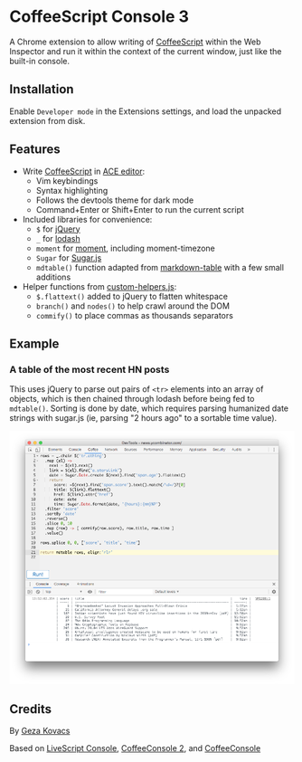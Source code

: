 # CoffeeScript Console 3

A Chrome extension to allow writing of
[CoffeeScript](http://coffeescript.org/) within the Web Inspector and run it
within the context of the current window, just like the built-in console.

## Installation

Enable `Developer mode` in the Extensions settings, and load the unpacked
extension from disk.

## Features

  * Write [CoffeeScript](https://coffeescript.org) in [ACE editor](http://ace.ajax.org/):
    - Vim keybindings
    - Syntax highlighting
    - Follows the devtools theme for dark mode
    - Command+Enter or Shift+Enter to run the current script
  * Included libraries for convenience:
    - `$` for [jQuery](https://api.jquery.com/)
    - `_` for [lodash](https://lodash.com/docs/4.17.15)
    - `moment` for [moment](https://momentjs.com/docs/), including moment-timezone
    - `Sugar` for [Sugar.js](https://sugarjs.com/quickstart//)
    - `mdtable()` function adapted from [markdown-table](https://github.com/wooorm/markdown-table)
      with a few small additions
  * Helper functions from [custom-helpers.js](./src/custom-helpers.js):
    - `$.flattext()` added to jQuery to flatten whitespace
    - `branch()` and `nodes()` to help crawl around the DOM
    - `commify()` to place commas as thousands separators

## Example

### A table of the most recent HN posts

This uses jQuery to parse out pairs of `<tr>` elements into an array of
objects, which is then chained through lodash before being fed to `mdtable()`.
Sorting is done by date, which requires parsing humanized date strings with
sugar.js (ie, parsing "2 hours ago" to a sortable time value).

![example: most recent HN posts](./hn-most-recent.png)

## Credits

By [Geza Kovacs](https://github.com/gkovacs)

Based on [LiveScript Console](https://github.com/gkovacs/LiveScriptConsole),
[CoffeeConsole 2](https://github.com/colldo/CoffeeConsole2), and
[CoffeeConsole](https://github.com/snookca/CoffeeConsole)
